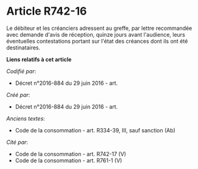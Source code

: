 # Article R742-16

Le débiteur et les créanciers adressent au greffe, par lettre recommandée avec demande d'avis de réception, quinze jours
avant l'audience, leurs éventuelles contestations portant sur l'état des créances dont ils ont été destinataires.

**Liens relatifs à cet article**

_Codifié par_:

  - Décret n°2016-884 du 29 juin 2016 - art.

_Créé par_:

  - Décret n°2016-884 du 29 juin 2016 - art.

_Anciens textes_:

  - Code de la consommation - art. R334-39, III, sauf sanction (Ab)

_Cité par_:

  - Code de la consommation - art. R742-17 (V)
  - Code de la consommation - art. R761-1 (V)

